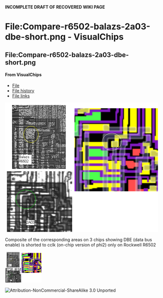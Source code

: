 **INCOMPLETE DRAFT OF RECOVERED WIKI PAGE**

# File:Compare-r6502-balazs-2a03-dbe-short.png - VisualChips


	

	
	


## File:Compare-r6502-balazs-2a03-dbe-short.png


	

		


#### From VisualChips


		

		

		

- [File](#file)
- [File history](#filehistory)
- [File links](#filelinks)

![File:Compare-r6502-balazs-2a03-dbe-short.png](images/4/4e/Compare-r6502-balazs-2a03-dbe-short.png)


Composite of the corresponding areas on 3 chips showing DBE (data bus enable) is shorted to cclk (on-chip version of phi2) only on Rockwell R6502



![Thumbnail for version as of 16:06, 8 January 2011](images/thumb/4/4e/Compare-r6502-balazs-2a03-dbe-short.png/120px-Compare-r6502-balazs-2a03-dbe-short.png)



![Attribution-NonCommercial-ShareAlike 3.0 Unported](http://i.creativecommons.org/l/by-nc-sa/3.0/88x31.png)

